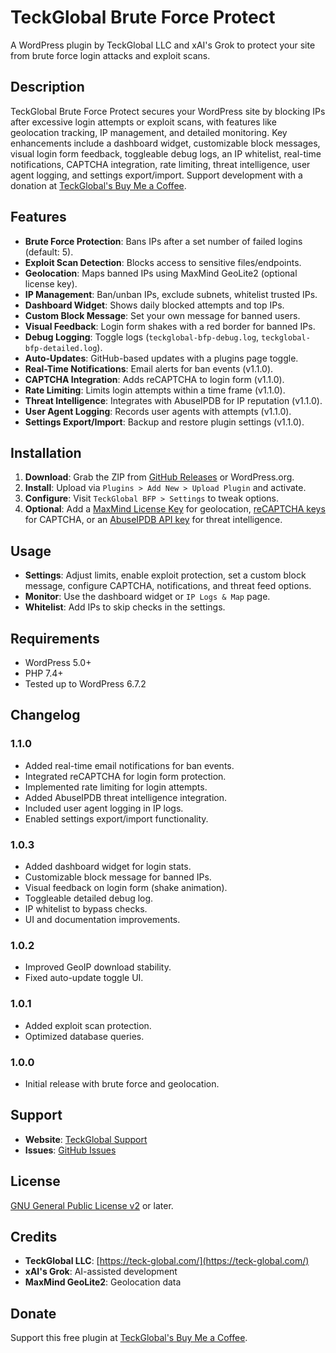 # TeckGlobal Brute Force Protect

A WordPress plugin by TeckGlobal LLC and xAI's Grok to protect your site from brute force login attacks and exploit scans.

## Description

TeckGlobal Brute Force Protect secures your WordPress site by blocking IPs after excessive login attempts or exploit scans, with features like geolocation tracking, IP management, and detailed monitoring. Key enhancements include a dashboard widget, customizable block messages, visual login form feedback, toggleable debug logs, an IP whitelist, real-time notifications, CAPTCHA integration, rate limiting, threat intelligence, user agent logging, and settings export/import. Support development with a donation at [TeckGlobal's Buy Me a Coffee](https://teck-global.com/buy-me-a-coffee/).

## Features

- **Brute Force Protection**: Bans IPs after a set number of failed logins (default: 5).
- **Exploit Scan Detection**: Blocks access to sensitive files/endpoints.
- **Geolocation**: Maps banned IPs using MaxMind GeoLite2 (optional license key).
- **IP Management**: Ban/unban IPs, exclude subnets, whitelist trusted IPs.
- **Dashboard Widget**: Shows daily blocked attempts and top IPs.
- **Custom Block Message**: Set your own message for banned users.
- **Visual Feedback**: Login form shakes with a red border for banned IPs.
- **Debug Logging**: Toggle logs (`teckglobal-bfp-debug.log`, `teckglobal-bfp-detailed.log`).
- **Auto-Updates**: GitHub-based updates with a plugins page toggle.
- **Real-Time Notifications**: Email alerts for ban events (v1.1.0).
- **CAPTCHA Integration**: Adds reCAPTCHA to login form (v1.1.0).
- **Rate Limiting**: Limits login attempts within a time frame (v1.1.0).
- **Threat Intelligence**: Integrates with AbuseIPDB for IP reputation (v1.1.0).
- **User Agent Logging**: Records user agents with attempts (v1.1.0).
- **Settings Export/Import**: Backup and restore plugin settings (v1.1.0).

## Installation

1. **Download**: Grab the ZIP from [GitHub Releases](https://github.com/teckglobal/teckglobal-brute-force-protect/releases) or WordPress.org.
2. **Install**: Upload via `Plugins > Add New > Upload Plugin` and activate.
3. **Configure**: Visit `TeckGlobal BFP > Settings` to tweak options.
4. **Optional**: Add a [MaxMind License Key](https://www.maxmind.com/) for geolocation, [reCAPTCHA keys](https://www.google.com/recaptcha) for CAPTCHA, or an [AbuseIPDB API key](https://www.abuseipdb.com/) for threat intelligence.

## Usage

- **Settings**: Adjust limits, enable exploit protection, set a custom block message, configure CAPTCHA, notifications, and threat feed options.
- **Monitor**: Use the dashboard widget or `IP Logs & Map` page.
- **Whitelist**: Add IPs to skip checks in the settings.

## Requirements

- WordPress 5.0+
- PHP 7.4+
- Tested up to WordPress 6.7.2

## Changelog

### 1.1.0
- Added real-time email notifications for ban events.
- Integrated reCAPTCHA for login form protection.
- Implemented rate limiting for login attempts.
- Added AbuseIPDB threat intelligence integration.
- Included user agent logging in IP logs.
- Enabled settings export/import functionality.

### 1.0.3
- Added dashboard widget for login stats.
- Customizable block message for banned IPs.
- Visual feedback on login form (shake animation).
- Toggleable detailed debug log.
- IP whitelist to bypass checks.
- UI and documentation improvements.

### 1.0.2
- Improved GeoIP download stability.
- Fixed auto-update toggle UI.

### 1.0.1
- Added exploit scan protection.
- Optimized database queries.

### 1.0.0
- Initial release with brute force and geolocation.

## Support

- **Website**: [TeckGlobal Support](https://teck-global.com/support/)
- **Issues**: [GitHub Issues](https://github.com/teckglobal/teckglobal-brute-force-protect/issues)

## License

[GNU General Public License v2](http://www.gnu.org/licenses/gpl-2.0.txt) or later.

## Credits

- **TeckGlobal LLC**: [https://teck-global.com/](https://teck-global.com/)
- **xAI's Grok**: AI-assisted development
- **MaxMind GeoLite2**: Geolocation data

## Donate

Support this free plugin at [TeckGlobal's Buy Me a Coffee](https://teck-global.com/buy-me-a-coffee/).